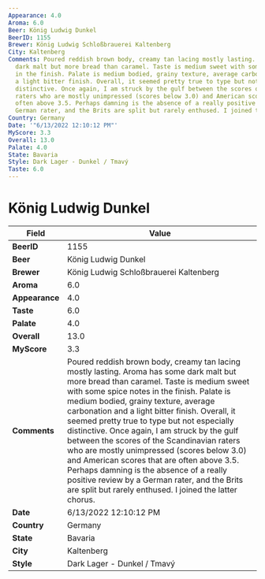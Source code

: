 ```yaml
---
Appearance: 4.0
Aroma: 6.0
Beer: König Ludwig Dunkel
BeerID: 1155
Brewer: König Ludwig Schloßbrauerei Kaltenberg
City: Kaltenberg
Comments: Poured reddish brown body, creamy tan lacing mostly lasting. Aroma has some
  dark malt but more bread than caramel. Taste is medium sweet with some spice notes
  in the finish. Palate is medium bodied, grainy texture, average carbonation and
  a light bitter finish. Overall, it seemed pretty true to type but not especially
  distinctive. Once again, I am struck by the gulf between the scores of the Scandinavian
  raters who are mostly unimpressed (scores below 3.0) and American scores that are
  often above 3.5. Perhaps damning is the absence of a really positive review by a
  German rater, and the Brits are split but rarely enthused. I joined the latter chorus.
Country: Germany
Date: '"6/13/2022 12:10:12 PM"'
MyScore: 3.3
Overall: 13.0
Palate: 4.0
State: Bavaria
Style: Dark Lager - Dunkel / Tmavý
Taste: 6.0
---
```


# König Ludwig Dunkel

| Field         | Value |
|---------------|-------|
| **BeerID** | 1155 |
| **Beer** | König Ludwig Dunkel |
| **Brewer** | König Ludwig Schloßbrauerei Kaltenberg |
| **Aroma** | 6.0 |
| **Appearance** | 4.0 |
| **Taste** | 6.0 |
| **Palate** | 4.0 |
| **Overall** | 13.0 |
| **MyScore** | 3.3 |
| **Comments** | Poured reddish brown body, creamy tan lacing mostly lasting. Aroma has some dark malt but more bread than caramel. Taste is medium sweet with some spice notes in the finish. Palate is medium bodied, grainy texture, average carbonation and a light bitter finish. Overall, it seemed pretty true to type but not especially distinctive. Once again, I am struck by the gulf between the scores of the Scandinavian raters who are mostly unimpressed (scores below 3.0) and American scores that are often above 3.5. Perhaps damning is the absence of a really positive review by a German rater, and the Brits are split but rarely enthused. I joined the latter chorus. |
| **Date** | 6/13/2022 12:10:12 PM |
| **Country** | Germany |
| **State** | Bavaria |
| **City** | Kaltenberg |
| **Style** | Dark Lager - Dunkel / Tmavý |
